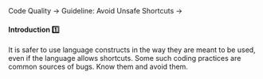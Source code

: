 <link rel="stylesheet" href="{{baseUrl}}/css/textbook.css">

<div class="website-content">

<div id="path">Code Quality &rarr; Guideline: Avoid Unsafe Shortcuts &rarr;</div>

<div id="title">

#### Introduction :one:

</div>

<div id="body">

It is safer to use language constructs in the way they are meant to be used, even if the language allows shortcuts. Some such coding practices are common sources of bugs. Know them and avoid them.

</div>

<div id="extras">
<div>

</div>
